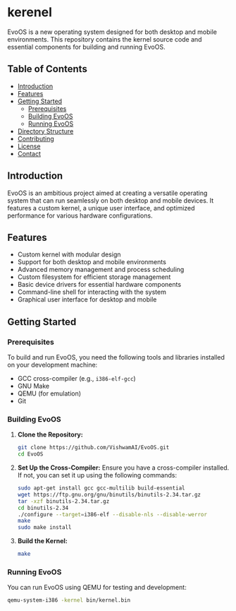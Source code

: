 # kerenel

EvoOS is a new operating system designed for both desktop and mobile environments. This repository contains the kernel source code and essential components for building and running EvoOS.

## Table of Contents

- [Introduction](#introduction)
- [Features](#features)
- [Getting Started](#getting-started)
  - [Prerequisites](#prerequisites)
  - [Building EvoOS](#building-evoos)
  - [Running EvoOS](#running-evoos)
- [Directory Structure](#directory-structure)
- [Contributing](#contributing)
- [License](#license)
- [Contact](#contact)

## Introduction

EvoOS is an ambitious project aimed at creating a versatile operating system that can run seamlessly on both desktop and mobile devices. It features a custom kernel, a unique user interface, and optimized performance for various hardware configurations.

## Features

- Custom kernel with modular design
- Support for both desktop and mobile environments
- Advanced memory management and process scheduling
- Custom filesystem for efficient storage management
- Basic device drivers for essential hardware components
- Command-line shell for interacting with the system
- Graphical user interface for desktop and mobile

## Getting Started

### Prerequisites

To build and run EvoOS, you need the following tools and libraries installed on your development machine:

- GCC cross-compiler (e.g., `i386-elf-gcc`)
- GNU Make
- QEMU (for emulation)
- Git

### Building EvoOS

1. **Clone the Repository:**
    ```bash
    git clone https://github.com/VishwamAI/EvoOS.git
    cd EvoOS
    ```

2. **Set Up the Cross-Compiler:**
    Ensure you have a cross-compiler installed. If not, you can set it up using the following commands:
    ```bash
    sudo apt-get install gcc gcc-multilib build-essential
    wget https://ftp.gnu.org/gnu/binutils/binutils-2.34.tar.gz
    tar -xzf binutils-2.34.tar.gz
    cd binutils-2.34
    ./configure --target=i386-elf --disable-nls --disable-werror
    make
    sudo make install
    ```

3. **Build the Kernel:**
    ```bash
    make
    ```

### Running EvoOS

You can run EvoOS using QEMU for testing and development:

```bash
qemu-system-i386 -kernel bin/kernel.bin
